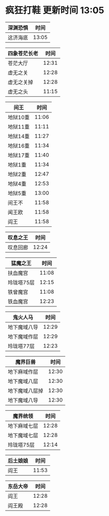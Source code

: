# 疯狂打鞋 更新时间 13:05

| 深渊恐惧   | 时间    |
|--------|-------|
| 这济海底 | 13:05 |

| 四象苍茫长老   | 时间    |
|--------|-------|
| 苍茫大厅 | 12:31 |
| 虚无之关 | 12:28 |
| 虚无之关掉 | 12:28 |
| 虚无之头 | 11:15 |

| 间王   | 时间    |
|--------|-------|
| 地狱10重 | 11:06 |
| 地狱11重 | 11:11 |
| 地狱14重 | 11:27 |
| 地狱16重 | 11:34 |
| 地狱17重 | 11:40 |
| 地狱1重 | 11:34 |
| 地狱2重 | 12:47 |
| 地狱4重 | 12:53 |
| 地狱5重 | 13:00 |
| 间王不 | 11:58 |
| 闻王欧 | 11:58 |
| 阎王 | 11:58 |

| 叹息之王   | 时间    |
|--------|-------|
| 叹息回廊 | 12:24 |

| 猛魔之王   | 时间    |
|--------|-------|
| 扶血魔宫 | 11:08 |
| 玲珑塔75层 | 12:15 |
| 铁曾魔宫 | 11:08 |
| 铁血魔宫 | 12:23 |

| 鬼火人马   | 时间    |
|--------|-------|
| 地下魔域八导 | 12:29 |
| 地下魔域作层 | 12:29 |
| 玲珑塔77层 | 12:23 |

| 魔界巨兽   | 时间    |
|--------|-------|
| 地下麻域作层 | 12:30 |
| 地下魔域八层 | 12:30 |
| 地下魔域八层掉 | 12:30 |
| 地下魔域八导 | 12:30 |

| 魔界统领   | 时间    |
|--------|-------|
| 地下麻域七层 | 12:28 |
| 地下魔域七层 | 12:28 |
| 玲珑塔75层 | 12:14 |

| 后土娘娘   | 时间    |
|--------|-------|
| 阎王 | 11:53 |

| 东岳大帝   | 时间    |
|--------|-------|
| 阎王 | 12:28 |
| 阎王殿 | 12:28 |